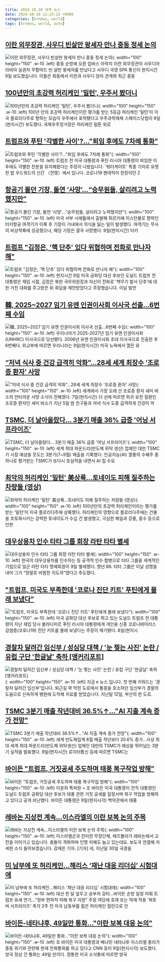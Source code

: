 ```yaml
---
title: 2024.10.10 세계 뉴스
date: 2024-10-10 12:25:22 +0900
categories: [krnews, world]
tags: [krnews, world, auto]
---
```

## [이란 외무장관, 사우디 빈살만 왕세자 만나 중동 정세 논의](https://n.news.naver.com/mnews/article/214/0001378987)

![이란 외무장관, 사우디 빈살만 왕세자 만나 중동 정세 논의](https://mimgnews.pstatic.net/image/origin/214/2024/10/10/1378987.jpg?type=nf220_150){: width="100" height="150" .w-10 .left}
중동 순방에 오른 압바스 아락치 이란 외무장관이 사우디아라비아 실권자 무함마드 빈 살만 왕세자를 만났다고 사우디 국영 SPA 통신이 현지시간 9일 보도했습니다. 이들은 회동에서 이란과 사우디 양자 관계와 최근 중동

## [100년만의 초강력 허리케인 '밀턴', 우주서 봤더니](https://n.news.naver.com/mnews/article/092/0002348125)

![100년만의 초강력 허리케인 '밀턴', 우주서 봤더니](https://mimgnews.pstatic.net/image/origin/092/2024/10/10/2348125.jpg?type=nf220_150){: width="100" height="150" .w-10 .left}
100년 만의 초강력 허리케인이란 평가를 받는 5등급 허리케인 ‘밀턴’이 미국 플로리다주로 향하는 모습이 우주에서 포착됐다고 우주과학매체 스페이스닷컴이 9일(현지시간) 보도했다. 국제우주정거장은 허리케인 밀튼 위로

## [트럼프와 푸틴 '각별한 사이'?…"퇴임 후에도 7차례 통화"](https://n.news.naver.com/mnews/article/437/0000413549)

![트럼프와 푸틴 '각별한 사이'?…"퇴임 후에도 7차례 통화"](https://mimgnews.pstatic.net/image/origin/437/2024/10/09/413549.jpg?type=nf220_150){: width="100" height="150" .w-10 .left}
트럼프 전 미국 대통령과 푸틴 러시아 대통령이 퇴임한 이후에도 각별한 친분을 유지해왔다는 주장이 나왔습니다. '워터게이트' 특종 기자로 유명한 밥 우드워드의 신간 〈전쟁〉에서 입니다. 코로나19 팬데믹이 한창이던 2

## [항공기 몰던 기장, 돌연 ‘사망’…“승무원들, 살리려고 노력했지만”](https://n.news.naver.com/mnews/article/081/0003486001)

![항공기 몰던 기장, 돌연 ‘사망’…“승무원들, 살리려고 노력했지만”](https://mimgnews.pstatic.net/image/origin/081/2024/10/10/3486001.jpg?type=nf220_150){: width="100" height="150" .w-10 .left}
미국 서부 시애틀에서 출발해 튀르키예 이스탄불로 향하던 터키항공 여객기가 이륙 후 기장이 기내에서 의식을 잃는 일이 발생했다. 여객기는 무사히 비상착륙에 성공했으나, 해당 기장은 결국 사망했다. 9일(현지시간) 터키

## [트럼프 "김정은, '핵 단추' 있다 위협하며 전화로 만나자 해"](https://n.news.naver.com/mnews/article/057/0001846165)

![트럼프 "김정은, '핵 단추' 있다 위협하며 전화로 만나자 해"](https://mimgnews.pstatic.net/image/origin/057/2024/10/10/1846165.jpg?type=nf220_150){: width="100" height="150" .w-10 .left}
현지시간 9일 미국 공화당 대선 후보인 도널드 트럼프 전 대통령은 재임 시절, 김정은 북한 국무위원장과 자신이 전화로 '핵무기 발사 단추'에 대한 거친 대화를 주고받은 뒤 회담을 제안받았다고 주장했습니다. 이날 발언

## [韓, 2025~2027 임기 유엔 인권이사회 이사국 선출…6번째 수임](https://n.news.naver.com/mnews/article/016/0002371905)

![韓, 2025~2027 임기 유엔 인권이사회 이사국 선출…6번째 수임](https://mimgnews.pstatic.net/image/origin/016/2024/10/10/2371905.jpg?type=nf220_150){: width="100" height="150" .w-10 .left}
우리나라가 2025-2027년 임기 유엔 인권이사회(UNHRC) 이사국으로 당선됐다. 2006년 유엔 인권이사회 초대 이사국으로 진출한 후 6번째다. 외교부에 따르면 우리나라는 9일(현지시간) 미국 뉴욕에서 열린 유

## [“저녁 식사 중 건강 급격히 악화”…28세 세계 최장수 ‘조로증 환자’ 사망](https://n.news.naver.com/mnews/article/009/0005376530)

![“저녁 식사 중 건강 급격히 악화”…28세 세계 최장수 ‘조로증 환자’ 사망](https://mimgnews.pstatic.net/image/origin/009/2024/10/09/5376530.jpg?type=nf220_150){: width="100" height="150" .w-10 .left}
세계에서 가장 오래 산 조로증 환자 새미 바소의 안타까운 사망 소식이 전해졌다. 7일(현지시간) 더 선에 따르면 희귀 유전 질환인 조로증 환자인 새미 바소가 지난 5일 밤 친구들과 저녁 식사 도중 급격하게 건강이 악

## [TSMC, 더 날아올랐다... 3분기 매출 36% 급증 '어닝 서프라이즈'](https://n.news.naver.com/mnews/article/469/0000827057)

![TSMC, 더 날아올랐다... 3분기 매출 36% 급증 '어닝 서프라이즈'](https://mimgnews.pstatic.net/image/origin/469/2024/10/10/827057.jpg?type=nf220_150){: width="100" height="150" .w-10 .left}
세계 최대 파운드리(반도체 위탁 생산) 업체인 대만 TSMC가 시장 예상을 웃도는 3분기(7~9월) 매출을 기록했다. 인공지능(AI) 열풍의 수혜주 중 하나로 평가받는 TSMC가 또다시 호실적을 내면서 AI 칩 수요

## [최악의 허리케인 '밀턴' 美상륙...토네이도 피해 질주하는 차량들 (영상)](https://n.news.naver.com/mnews/article/018/0005854562)

![최악의 허리케인 '밀턴' 美상륙...토네이도 피해 질주하는 차량들 (영상)](https://mimgnews.pstatic.net/image/origin/018/2024/10/10/5854562.jpg?type=nf220_150){: width="100" height="150" .w-10 .left}
100년만의 초강력 허리케인이라는 평가를 받는 ‘밀턴’이 미국 플로리다주에 상륙했다. 허리케인의 영향으로 플로리다주에는 건물을 초토화시키는 강력한 토네이도가 수십 건 발생했고, 극심한 해일과 강풍, 홍수 등으로 인한

## [대우상용차 인수 타타 그룹 회장 라탄 타타 별세](https://n.news.naver.com/mnews/article/028/0002710731)

![대우상용차 인수 타타 그룹 회장 라탄 타타 별세](https://mimgnews.pstatic.net/image/origin/028/2024/10/10/2710731.jpg?type=nf220_150){: width="100" height="150" .w-10 .left}
한국의 대우상용차를 인수하는 등 공격적 인수·합병으로 타타 그룹을 세계적인 기업으로 일군 라탄 타타 명예회장이 9일 별세했다. 향년 86. 타타 그룹은 이날 성명을 내어 그가 “정말로 비범한 지도자”였다고 추도했다.

## ["트럼프, 미국도 부족한데 '코로나 진단 키트' 푸틴에게 몰래 보냈다"](https://n.news.naver.com/mnews/article/421/0007832250)

!["트럼프, 미국도 부족한데 '코로나 진단 키트' 푸틴에게 몰래 보냈다"](https://mimgnews.pstatic.net/image/origin/421/2024/10/09/7832250.jpg?type=nf220_150){: width="100" height="150" .w-10 .left}
미국 공화당 대선 후보로 뛰고 있는 도널드 트럼프 전 대통령이 지난 재임 당시 블라디미르 푸틴 러시아 대통령에게 개인용 신종 코로나바이러스 감염증(코로나19) 진단 키트를 몰래 보냈다는 주장이 제기됐다. 8일(현지시

## [경찰차 달려간 임신부 / 성심당 대책 /  '눈 찢는 사진' 논란 / 유럽 구단 '한글날' 축하 [앵커리포트]](https://n.news.naver.com/mnews/article/052/0002097404)

![경찰차 달려간 임신부 / 성심당 대책 /  '눈 찢는 사진' 논란 / 유럽 구단 '한글날' 축하 [앵커리포트]](https://mimgnews.pstatic.net/image/origin/052/2024/10/10/2097404.jpg?type=nf220_150){: width="100" height="150" .w-10 .left}
지금 e 뉴스 입니다. 첫 번째 키워드는 '경찰차 달려간 임신부'입니다. 퇴근길 꽉 막힌 도로에서 통증을 호소하던 임신부가 경찰의 도움으로 신속하게 병원에 도착해 치료를 받았습니다. 지난달 12일, 부산의 한 도로.

## [TSMC 3분기 매출 작년대비 36.5%↑…"AI 지출 계속 증가 전망"](https://n.news.naver.com/mnews/article/001/0014973952)

![TSMC 3분기 매출 작년대비 36.5%↑…"AI 지출 계속 증가 전망"](https://mimgnews.pstatic.net/image/origin/001/2024/10/10/14973952.jpg?type=nf220_150){: width="100" height="150" .w-10 .left}
세계 반도체업계 8월 매출 작년보다 20.6% 증가…사상 최대 세계 최대 파운드리(반도체 위탁생산) 업체인 대만의 TSMC가 예상을 뛰어넘는 3분기 실적을 발표했다. 9일(현지시간) 로이터통신 등에 따르면 TSMC는

## [바이든 "트럼프, 거짓공세 주도하며 태풍 복구작업 방해"](https://n.news.naver.com/mnews/article/003/0012829310)

![바이든 "트럼프, 거짓공세 주도하며 태풍 복구작업 방해"](https://mimgnews.pstatic.net/image/origin/003/2024/10/10/12829310.jpg?type=nf220_150){: width="100" height="150" .w-10 .left}
이윤희 특파원 = 조 바이든 미국 대통령이 전직 대통령인 도널드 트럼프 공화당 대선 후보가 태풍 관련 거짓 공세를 앞장서며 복구 작업을 방해하고 있다고 공개 비난했다. 바이든 대통령은 9일(현지시각) 백악관에서 태풍

## [레바논 지상전 계속…이스라엘의 이란 보복 논의 주목](https://n.news.naver.com/mnews/article/422/0000686273)

![레바논 지상전 계속…이스라엘의 이란 보복 논의 주목](https://mimgnews.pstatic.net/image/origin/422/2024/10/10/686273.jpg?type=nf220_150){: width="100" height="150" .w-10 .left}
이스라엘군과 친이란 무장단체, 헤즈볼라가 레바논에서 교전을 이어가고 있습니다. 충돌이 격화하며 인명 피해도 늘고 있는데요. 보도국 연결해 자세한 소식 들어보겠습니다. 강재은 기자. [기자] 네, 지난달 30일 국경을

## [미 남부에 또 허리케인…해리스 ‘재난 대응 리더십’ 시험대에](https://n.news.naver.com/mnews/article/032/0003325349)

![미 남부에 또 허리케인…해리스 ‘재난 대응 리더십’ 시험대에](https://mimgnews.pstatic.net/image/origin/032/2024/10/09/3325349.jpg?type=nf220_150){: width="100" height="150" .w-10 .left}
대선 한 달 앞두고 승부처 강타…바이든 순방 일정 미뤄 트럼프 유세 연기…“정부 편파적 피해 복구 지원” 주장 여당에 호재 또는 악재 작용 ‘옥토버 서프라이즈’ 촉각 2주 전 미국 남동부를 휩쓴 허리케인 헐린으로 인

## [바이든-네타냐후, 49일만 통화…"이란 보복 대응 논의"](https://n.news.naver.com/mnews/article/003/0012829270)

![바이든-네타냐후, 49일만 통화…"이란 보복 대응 논의"](https://mimgnews.pstatic.net/image/origin/003/2024/10/10/12829270.jpg?type=nf220_150){: width="100" height="150" .w-10 .left}
조 바이든 미국 대통령과 베냐민 네타냐후 이스라엘 총리가 중동 위기와 관련해 현재 전화통화를 하고 있다고 CNN 등이 9일(현지시각) 보도했다. 양국 정상 간 통화는 49일 만이다. 정통한 미국 소식통에 따르면 양국

